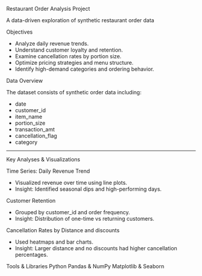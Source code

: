 Restaurant Order Analysis Project

A data-driven exploration of synthetic restaurant order data

Objectives

- Analyze daily revenue trends.
- Understand customer loyalty and retention.
- Examine cancellation rates by portion size.
- Optimize pricing strategies and menu structure.
- Identify high-demand categories and ordering behavior.


Data Overview

The dataset consists of synthetic order data including:
- date
- customer_id
- item_name
- portion_size
- transaction_amt
- cancellation_flag
- category

---

Key Analyses & Visualizations

Time Series: Daily Revenue Trend
- Visualized revenue over time using line plots.
- Insight: Identified seasonal dips and high-performing days.

Customer Retention
- Grouped by customer_id and order frequency.
- Insight: Distribution of one-time vs returning customers.

Cancellation Rates by Distance and discounts
- Used heatmaps and bar charts.
- Insight: Larger distance and no discounts had higher cancellation percentages.

Tools & Libraries
Python
Pandas & NumPy
Matplotlib & Seaborn


